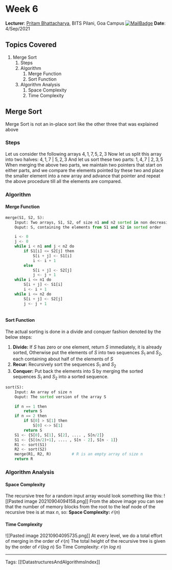 # Week 6
**Lecturer**: [Pritam Bhattacharya](http://a.impartus.com/#/profile/3467741), BITS Pilani, Goa Campus
[![MailBadge](https://img.shields.io/badge/-pritamb@goa.bits--pilani.ac.in-EA4335?style=for-the-badge&logo=gmail&logoColor=white)](mailto:pritamb@goa.bits-pilani.ac.in)
**Date**: 4/Sep/2021

## Topics Covered
1. Merge Sort
	1. Steps
	2. Algorithm
		1. Merge Function
		2. Sort Function
	3. Algorithm Analysis
		1. Space Complexity
		2. Time Complexity

## Merge Sort
Merge Sort is not an in-place sort like the other three that was explained above
### Steps
Let us consider the following arrays
$4, 1, 7, 5, 2, 3$
Now let us split this array into two halves:
$4, 1, 7\ |\ 5, 2, 3$
And let us sort these two parts:
$1, 4, 7\ |\ 2, 3, 5$
When merging the above two parts, we maintain two pointers that start on either parts, and we compare the elements pointed by these two and place the smaller element into a new array and advance that pointer and repeat the above procedure till all the elements are compared.

### Algorithm
#### Merge Function
```python
merge(S1, S2, S):
	Input: Two arrays, S1, S2, of size n1 and n2 sorted in non decreasing order, and an empty array S of size n1 + n2
	Ouput: S, containing the elements from S1 and S2 in sorted order
	
	i <- 0
	j <- 0
	while i < n1 and j < n2 do
		if S1[i] <= S2[j] then
			S[i + j] <- S1[i]
			i <- i + 1
		else
			S[i + j] <- S2[j]
			j <- j + 1
	while i <= n1 do
		S[i + j] <- S1[i]
		i <- i + 1
	while i <= n2 do
		S[i + j] <- S2[j]
		j <- j + 1
		
```

#### Sort Function
The actual sorting is done in a divide and conquer fashion denoted by the below steps:
1. **Divide:** If $S$ has zero or one element, return $S$ immediately, it is already sorted, Otherwise put the elements of $S$ into two sequences $S_1$ and $S_2$, each containing about half of the elements of $S$
2. **Recur:** Recursively sort the sequences $S_1$ and $S_2$
3. **Conquer:** Put back the elements into S by merging the sorted sequences $S_1$ and $S_2$ into a sorted sequence.

```python
sort(S):
	Input: An array of size n
	Ouput: The sorted version of the array S
	
	if n == 1 then
		return S
	if n == 2 then
		if S[0] > S[1] then
			S[0] <-> S[1]
		return S
	S1 <- {S[0], S[1], S[2], .... , S[n/2]}
	S1 <- {S[(n/2)+1], .... , S[n - 2], S[n - 1]}
	R1 <- sort(S1)
	R2 <- sort(S2)
	merge(R1, R2, R)         # R is an empty array of size n
	return R
```

### Algorithm Analysis
#### Space Complexity
The recursive tree for a random input array would look something like this:
![[Pasted image 20210904094158.png]]
From the above image you can see that the number of memory blocks from the root to the leaf node of the recursive tree is at max $n$, so:
**Space Complexity:** $\mathcal{O}(n)$

#### Time Complexity
![[Pasted image 20210904095735.png]]
At every level, we do a total effort of merging in the order of $\mathcal{O}(n)$
The total height of the recursive tree is  given by the order of $\mathcal{O}(log\ n)$
So Time Complexity: $\mathcal{O}(n\ log\ n)$

---
Tags: [[!DatastructuresAndAlgorithmsIndex]]